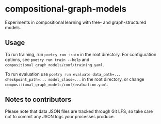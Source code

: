 # compositional-graph-models
Experiments in compositional learning with tree- and graph-structured models.

## Usage

To run training, run `poetry run train` in the root directory.
For configuration options, see `poetry run train --help` and
`compositional_graph_models/conf/training.yaml`.

To run evaluation use `poetry run evaluate data_path=... checkpoint_path=...
model_class=...` in the root directory, or change
`compositional_graph_models/conf/evaluation.yaml`.

## Notes to contributors
Please note that data JSON files are tracked through Git LFS, so take care not to commit any JSON logs your processes produce.
